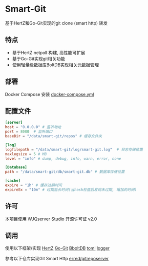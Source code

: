 # Smart-Git

基于HertZ和Go-Git实现的git clone (smart http) 转发

## 特点

- 基于HertZ netpoll 构建, 高性能可扩展
- 基于Go-Git实现git相关功能
- 使用轻量级数据库BoltDB实现相关元数据管理

## 部署

Docker Compose 安装 [docker-compose.yml](https://github.com/WJQSERVER-STUDIO/smart-git/blob/25w02a/docker/compose/docker-compose.yml)

## 配置文件

```toml
[server]
host = "0.0.0.0" # 监听地址
port = 8080  # 监听端口
baseDir = "/data/smart-git/repos" # 缓存文件夹

[log]
logfilepath = "/data/smart-git/log/smart-git.log"  # 日志存储位置
maxlogsize = 5 # MB
level = "info" # dump, debug, info, warn, error, none

[Database]
path = "/data/smart-git/db/smart-git.db" # 数据库存储位置

[cache]
expire = "1h" # 缓存过期时间
expireEx = "10m" # 过期延长时间(当hash检查后发现未过期, 增加的时间)
```

## 许可

本项目使用 WJQserver Studio 开源许可证 v2.0

## 调用

使用以下框架/实现
[HertZ](https://github.com/cloudwego/hertz)
[Go-Git](https://github.com/go-git/go-git)
[BboltDB](https://go.etcd.io/bbolt)
[toml](https://github.com/BurntSushi/toml)
[logger](github.com/WJQSERVER-STUDIO/go-utils/logger)

参考以下仓库实现Git Smart Http
[erred/gitreposerver](https://github.com/erred/gitreposerver)